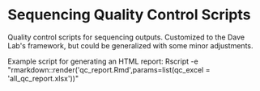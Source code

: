 # Sequencing Quality Control Scripts

Quality control scripts for sequencing outputs. Customized to the Dave Lab's framework, but could be generalized with some minor adjustments.

Example script for generating an HTML report:
Rscript -e "rmarkdown::render('qc_report.Rmd',params=list(qc_excel = 'all_qc_report.xlsx'))"
